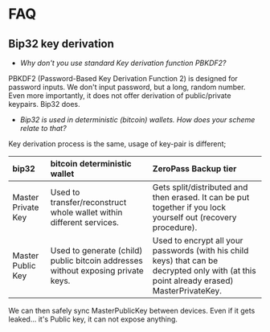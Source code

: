 # FAQ

## Bip32 key derivation

* _Why don't you use standard Key derivation function PBKDF2?_

PBKDF2 \(Password-Based Key Derivation Function 2\) is designed for password inputs. We don't input password, but a long, random number. Even more importantly, it does not offer derivation of public/private keypairs. Bip32 does.  
  


* _Bip32 is used in deterministic \(bitcoin\) wallets. How does your scheme relate to that?_

Key derivation process is the same, usage of key-pair is different;

| bip32 | bitcoin deterministic wallet | ZeroPass Backup tier |
| :--- | :--- | :--- |
| Master Private Key | Used to transfer/reconstruct whole wallet within different services. | Gets split/distributed and then erased. It can be put together if you lock yourself out \(recovery procedure\). |
| Master Public Key | Used to generate \(child\) public bitcoin addresses without exposing private keys. | Used to encrypt all your passwords \(with his child keys\) that can be decrypted only with \(at this point already erased\) MasterPrivateKey. |

We can then safely sync MasterPublicKey between devices. Even if it gets leaked... it's Public key, it can not expose anything.

